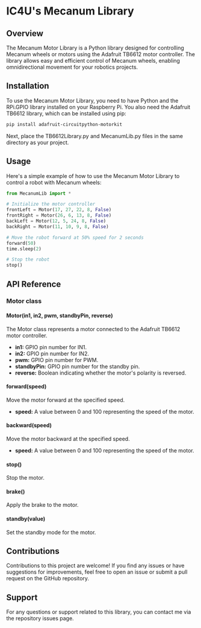 # IC4U's Mecanum Library

## Overview

The Mecanum Motor Library is a Python library designed for controlling Mecanum wheels or motors using the Adafruit TB6612 motor controller. The library allows easy and efficient control of Mecanum wheels, enabling omnidirectional movement for your robotics projects.

## Installation

To use the Mecanum Motor Library, you need to have Python and the RPi.GPIO library installed on your Raspberry Pi. You also need the Adafruit TB6612 library, which can be installed using pip:

```bash
pip install adafruit-circuitpython-motorkit
```


Next, place the TB6612Library.py and MecanumLib.py files in the same directory as your project.

## Usage
Here's a simple example of how to use the Mecanum Motor Library to control a robot with Mecanum wheels:

```python
from MecanumLib import *

# Initialize the motor controller
frontLeft = Motor(17, 27, 22, 8, False)
frontRight = Motor(26, 6, 13, 8, False)
backLeft = Motor(12, 5, 24, 8, False)
backRight = Motor(11, 10, 9, 8, False)

# Move the robot forward at 50% speed for 2 seconds
forward(50)
time.sleep(2)

# Stop the robot
stop()
```

## API Reference
### Motor class
#### Motor(in1, in2, pwm, standbyPin, reverse)
The Motor class represents a motor connected to the Adafruit TB6612 motor controller.

* **in1:** GPIO pin number for IN1.
* **in2:** GPIO pin number for IN2.
* **pwm:** GPIO pin number for PWM.
* **standbyPin:** GPIO pin number for the standby pin.
* **reverse:** Boolean indicating whether the motor's polarity is reversed.

#### forward(speed)
Move the motor forward at the specified speed.

* **speed:** A value between 0 and 100 representing the speed of the motor.

#### backward(speed)
Move the motor backward at the specified speed.

* **speed:** A value between 0 and 100 representing the speed of the motor.

#### stop()
Stop the motor.

#### brake()
Apply the brake to the motor.

#### standby(value)
Set the standby mode for the motor.

## Contributions
Contributions to this project are welcome! If you find any issues or have suggestions for improvements, feel free to open an issue or submit a pull request on the GitHub repository.

## Support
For any questions or support related to this library, you can contact me via the repository issues page.
